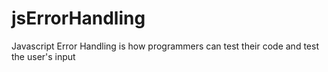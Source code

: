 # jsErrorHandling
Javascript Error Handling is how programmers can test their code and test the user's input

